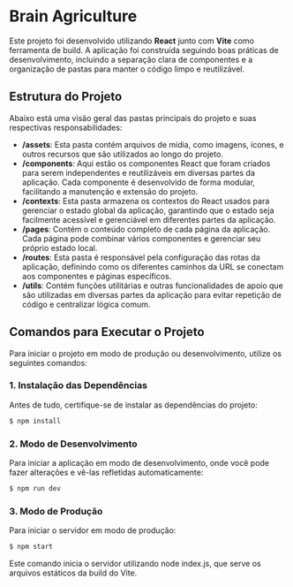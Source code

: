 # Brain Agriculture

Este projeto foi desenvolvido utilizando **React** junto com **Vite** como ferramenta de build. A aplicação foi construída seguindo boas práticas de desenvolvimento, incluindo a separação clara de componentes e a organização de pastas para manter o código limpo e reutilizável.

## Estrutura do Projeto

Abaixo está uma visão geral das pastas principais do projeto e suas respectivas responsabilidades:

- **/assets**: Esta pasta contém arquivos de mídia, como imagens, ícones, e outros recursos que são utilizados ao longo do projeto.
- **/components**: Aqui estão os componentes React que foram criados para serem independentes e reutilizáveis em diversas partes da aplicação. Cada componente é desenvolvido de forma modular, facilitando a manutenção e extensão do projeto.
- **/contexts**: Esta pasta armazena os contextos do React usados para gerenciar o estado global da aplicação, garantindo que o estado seja facilmente acessível e gerenciável em diferentes partes da aplicação.
- **/pages**: Contém o conteúdo completo de cada página da aplicação. Cada página pode combinar vários componentes e gerenciar seu próprio estado local.
- **/routes**: Esta pasta é responsável pela configuração das rotas da aplicação, definindo como os diferentes caminhos da URL se conectam aos componentes e páginas específicos.
- **/utils**: Contém funções utilitárias e outras funcionalidades de apoio que são utilizadas em diversas partes da aplicação para evitar repetição de código e centralizar lógica comum.

## Comandos para Executar o Projeto

Para iniciar o projeto em modo de produção ou desenvolvimento, utilize os seguintes comandos:

### 1. Instalação das Dependências

Antes de tudo, certifique-se de instalar as dependências do projeto:

```bash
$ npm install
```

### 2. Modo de Desenvolvimento

Para iniciar a aplicação em modo de desenvolvimento, onde você pode fazer alterações e vê-las refletidas automaticamente:

```bash
$ npm run dev
```

### 3. Modo de Produção

Para iniciar o servidor em modo de produção:

```bash
$ npm start
```

Este comando inicia o servidor utilizando node index.js, que serve os arquivos estáticos da build do Vite.
